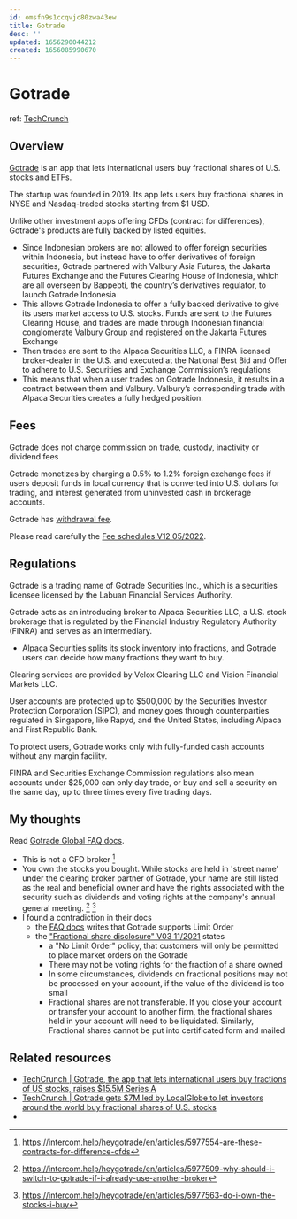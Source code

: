 ```yaml
---
id: omsfn9s1ccqvjc80zwa43ew
title: Gotrade
desc: ''
updated: 1656290044212
created: 1656085990670
---
```

# Gotrade

ref: [TechCrunch](https://techcrunch.com/2022/04/04/gotrade-the-app-that-lets-international-users-buy-fractions-of-u-s-stocks-raises-15-5m-series-a/)

## Overview

[Gotrade](https://www.heygotrade.com/) is an app that lets international users buy fractional shares of U.S. stocks and ETFs.

The startup was founded in 2019. Its app lets users buy fractional shares in NYSE and Nasdaq-traded stocks starting from $1 USD.

Unlike other investment apps offering CFDs (contract for differences), Gotrade's products are fully backed by listed equities.
- Since Indonesian brokers are not allowed to offer foreign securities within Indonesia, but instead have to offer derivatives of foreign securities, Gotrade partnered with Valbury Asia Futures, the Jakarta Futures Exchange and the Futures Clearing House of Indonesia, which are all overseen by Bappebti, the country’s derivatives regulator, to launch Gotrade Indonesia
- This allows Gotrade Indonesia to offer a fully backed derivative to give its users market access to U.S. stocks. Funds are sent to the Futures Clearing House, and trades are made through Indonesian financial conglomerate Valbury Group and registered on the Jakarta Futures Exchange
- Then trades are sent to the Alpaca Securities LLC, a FINRA licensed broker-dealer in the U.S. and executed at the National Best Bid and Offer to adhere to U.S. Securities and Exchange Commission’s regulations
- This means that when a user trades on Gotrade Indonesia, it results in a contract between them and Valbury. Valbury’s corresponding trade with Alpaca Securities creates a fully hedged position.

## Fees

Gotrade does not charge commission on trade, custody, inactivity or dividend fees 

Gotrade monetizes by charging a 0.5% to 1.2% foreign exchange fees if users deposit funds in local currency that is converted into U.S. dollars for trading, and interest generated from uninvested cash in brokerage accounts.

Gotrade has [withdrawal fee](https://intercom.help/heygotrade/en/articles/5977624-how-much-is-the-withdrawal-fee).

Please read carefully the [Fee schedules V12 05/2022](https://www.heygotrade.com/legal/gotrade-fees.pdf).

## Regulations

Gotrade is a trading name of Gotrade Securities Inc., which is a securities licensee licensed by the Labuan Financial Services Authority.

Gotrade acts as an introducing broker to Alpaca Securities LLC, a U.S. stock brokerage that is regulated by the Financial Industry Regulatory Authority (FINRA) and serves as an intermediary.
- Alpaca Securities splits its stock inventory into fractions, and Gotrade users can decide how many fractions they want to buy.

Clearing services are provided by Velox Clearing LLC and Vision Financial Markets LLC.

User accounts are protected up to $500,000 by the Securities Investor Protection Corporation (SIPC), and money goes through counterparties regulated in Singapore, like Rapyd, and the United States, including Alpaca and First Republic Bank.

To protect users, Gotrade works only with fully-funded cash accounts without any margin facility.

FINRA and Securities Exchange Commission regulations also mean accounts under $25,000 can only day trade, or buy and sell a security on the same day, up to three times every five trading days.

## My thoughts

Read [Gotrade Global FAQ docs](https://intercom.help/heygotrade/en/collections/3335076-gotrade).

- This is not a CFD broker [^1]
- You own the stocks you bought. While stocks are held in 'street name' under the clearing broker partner of Gotrade, your name are still listed as the real and beneficial owner and have the rights associated with the security such as dividends and voting rights at the company's annual general meeting. [^2] [^3]
- I found a contradiction in their docs
    - the [FAQ docs](https://intercom.help/heygotrade/en/articles/5977666-what-are-the-different-order-types) writes that Gotrade supports Limit Order
    - the ["Fractional share disclosure" V03 11/2021](https://www.heygotrade.com/legal/gotrade-fractional-shares-disclosure.pdf) states 
        - a "No Limit Order" policy, that customers will only be permitted to place market orders on the Gotrade 
        - There may not be voting rights for the fraction of a share owned
        - In some circumstances, dividends on fractional positions may not be processed on your account, if the value of the dividend is too small
        - Fractional shares are not transferable. If you close your account or transfer your account to another firm, the fractional shares held in your account will need to be liquidated. Similarly, Fractional shares cannot be put into certificated form and mailed

[^1]: https://intercom.help/heygotrade/en/articles/5977554-are-these-contracts-for-difference-cfds
[^2]: https://intercom.help/heygotrade/en/articles/5977509-why-should-i-switch-to-gotrade-if-i-already-use-another-broker
[^3]: https://intercom.help/heygotrade/en/articles/5977563-do-i-own-the-stocks-i-buy

## Related resources

- [TechCrunch | Gotrade, the app that lets international users buy fractions of US stocks, raises $15.5M Series A](https://techcrunch.com/2022/04/04/gotrade-the-app-that-lets-international-users-buy-fractions-of-u-s-stocks-raises-15-5m-series-a/)
- [TechCrunch | Gotrade gets $7M led by LocalGlobe to let investors around the world buy fractional shares of U.S. stocks](https://techcrunch.com/2021/06/24/gotrade-gets-7m-led-by-localglobe-to-let-investors-around-the-world-buy-fractional-shares-of-u-s-stocks/?guccounter=1)
- 